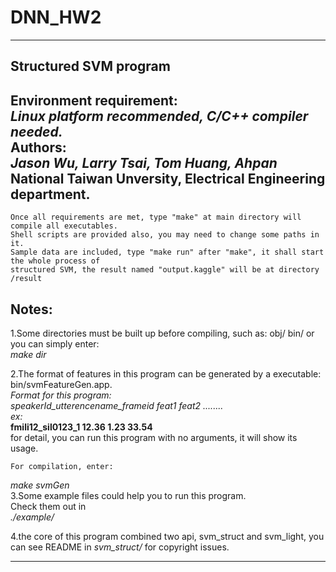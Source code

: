 # DNN_HW2
----------------------------------------------------------------------------------------------------------
Structured SVM program
----------------------------------------------------------------------------------------------------------
Environment requirement:  
*Linux platform recommended, C/C++ compiler needed.*  
Authors:  
*Jason Wu, Larry Tsai, Tom Huang, Ahpan*  
		National Taiwan Unversity, Electrical Engineering department.  
---
	Once all requirements are met, type "make" at main directory will compile all executables.
	Shell scripts are provided also, you may need to change some paths in it.
	Sample data are included, type "make run" after "make", it shall start the whole process of
	structured SVM, the result named "output.kaggle" will be at directory /result
	
Notes:
---
1.Some directories must be built up before compiling, such as: obj/ bin/ or you can simply enter:  
 *make dir*  

2.The format of features in this program can be generated by a executable: bin/svmFeatureGen.app.  
*Format for this program:*  
*speakerId_utterencename_frameid feat1 feat2 ........*  
*ex:*  
**fmili12\_sil0123\_1 12.36 1.23 33.54**   
	for detail, you can run this program with no arguments, it will show its usage.  

	For compilation, enter:  
 *make svmGen*  
3.Some example files could help you to run this program.  
	Check them out in  
 *./example/*  

4.the core of this program combined two api, svm\_struct and svm\_light, you can see README in
*svm_struct/* for copyright issues.  
 
----------------------------------------------------------------------------------------------------------
 
